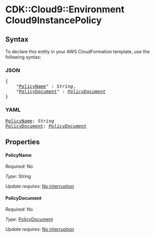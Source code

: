 # CDK::Cloud9::Environment Cloud9InstancePolicy

## Syntax

To declare this entity in your AWS CloudFormation template, use the following syntax:

### JSON

<pre>
{
    "<a href="#policyname" title="PolicyName">PolicyName</a>" : <i>String</i>,
    "<a href="#policydocument" title="PolicyDocument">PolicyDocument</a>" : <i><a href="cloud9instancepolicy-policydocument.md">PolicyDocument</a></i>
}
</pre>

### YAML

<pre>
<a href="#policyname" title="PolicyName">PolicyName</a>: <i>String</i>
<a href="#policydocument" title="PolicyDocument">PolicyDocument</a>: <i><a href="cloud9instancepolicy-policydocument.md">PolicyDocument</a></i>
</pre>

## Properties

#### PolicyName

_Required_: No

_Type_: String

_Update requires_: [No interruption](https://docs.aws.amazon.com/AWSCloudFormation/latest/UserGuide/using-cfn-updating-stacks-update-behaviors.html#update-no-interrupt)

#### PolicyDocument

_Required_: No

_Type_: <a href="cloud9instancepolicy-policydocument.md">PolicyDocument</a>

_Update requires_: [No interruption](https://docs.aws.amazon.com/AWSCloudFormation/latest/UserGuide/using-cfn-updating-stacks-update-behaviors.html#update-no-interrupt)

